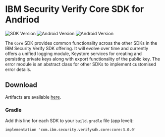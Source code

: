 # IBM Security Verify Core SDK for Andriod

![SDK Version](https://img.shields.io/badge/IBM%20Security%20Verify%20Core%20SDK-3.0.0-blue.svg)
![Android Version](https://img.shields.io/badge/Android-12-green.svg)
![Android Version](https://img.shields.io/badge/Android%20API-31-green.svg)

The `Core` SDK provides common functionality across the other SDKs in the IBM Security Verify SDK
offering. It will evolve over time and currently offers a unified logging module, Keystore services
for creating and persisting private keys along with export functionality of the public key. The
error module is an abstract class for other SDKs to implement customised error details.

## Download

Artifacts are available [here](/releases).

### Gradle

Add this line for each SDK to your `build.gradle` file (app level):

`implementation 'com.ibm.security.verifysdk.core:core:3.0.0'`
